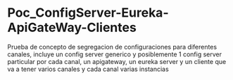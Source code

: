 # Poc_ConfigServer-Eureka-ApiGateWay-Clientes
Prueba de concepto de segregacion de configuraciones para diferentes canales, incluye un config server generico y posiblemente 1 config server particular por cada canal, un apigateway, un eureka server y un cliente que va a tener varios canales y cada canal varias instancias
